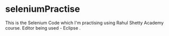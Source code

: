 # seleniumPractise
This is the Selenium Code which I'm practising using Rahul Shetty Academy course. Editor being used - Eclipse .
